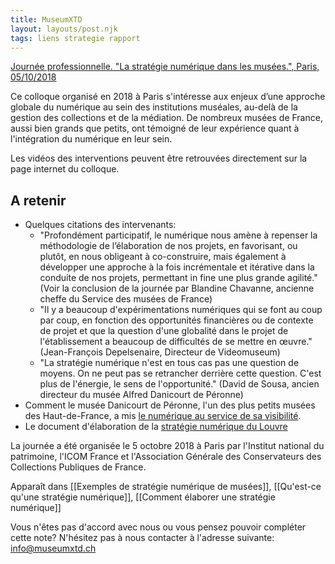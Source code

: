```yaml
---
title: MuseumXTD
layout: layouts/post.njk
tags: liens strategie rapport
---
```


[Journée professionnelle. "La stratégie numérique dans les musées.", Paris, 05/10/2018](https://www.culture.gouv.fr/Thematiques/Musees/Les-musees-en-France/Les-politiques-des-musees-de-France/Colloques-et-journees-d-etudes-des-musees-de-France/Publications-colloques/Journee-professionnelle-La-strategie-numerique-dans-les-musees-Paris-05-10-2018) 

Ce colloque organisé en 2018 à Paris s'intéresse aux enjeux d’une approche globale du numérique au sein des institutions muséales, au-delà de la gestion des collections et de la médiation.  De nombreux musées de France, aussi bien grands que petits, ont témoigné de leur expérience quant à l'intégration du numérique en leur sein. 

Les vidéos des interventions peuvent être retrouvées directement sur la page internet du colloque.  

## A retenir
- Quelques citations des intervenants:
	- "Profondément participatif, le numérique nous amène à repenser la méthodologie de l’élaboration de nos projets, en favorisant, ou plutôt, en nous obligeant à co-construire, mais également à développer une approche à la fois incrémentale et itérative dans la conduite de nos projets, permettant in fine une plus grande agilité." (Voir la conclusion de la journée par Blandine Chavanne, ancienne cheffe du Service des musées de France)
	- "Il y a beaucoup d'expérimentations numériques qui se font au coup par coup, en fonction des opportunités financières ou de contexte de projet et que la question d'une globalité dans le projet de l'établissement a beaucoup de difficultés de se mettre en œuvre." (Jean-François Depelsenaire, Directeur de Videomuseum)
	- "La stratégie numérique n'est en tous cas pas une question de moyens. On ne peut pas se retrancher derrière cette question. C'est plus de l'énergie, le sens de l'opportunité." (David de Sousa, ancien directeur du musée Alfred Danicourt de Péronne)
- Comment le musée Danicourt de Péronne, l'un des plus petits musées des Haut-de-France, a mis [le numérique au service de sa visibilité](https://www.culture.gouv.fr/Media/Thematiques/Musees/Colloques-Journees-d-etudes/Strategie-numerique-dans-les-musees/Intervention-de-M.-David-de-Sousa). 
- Le document d'élaboration de la [stratégie numérique du Louvre](https://www.culture.gouv.fr/Media/Thematiques/Musees/Colloques-Journees-d-etudes/Strategie-numerique-dans-les-musees/Presentation-de-Mme-Marion-Oechsli)

La journée a été organisée le 5 octobre 2018 à Paris par l'Institut national du patrimoine, l'ICOM France et l'Association Générale des Conservateurs des Collections Publiques de France.   

Apparaît dans [[Exemples de stratégie numérique de musées]], [[Qu'est-ce qu'une stratégie numérique]], [[Comment élaborer une stratégie numérique]]   

Vous n'êtes pas d'accord avec nous ou vous pensez pouvoir compléter cette note? N'hésitez pas à nous contacter à l'adresse suivante: [info@museumxtd.ch](mailto:info@museumxtd.ch)